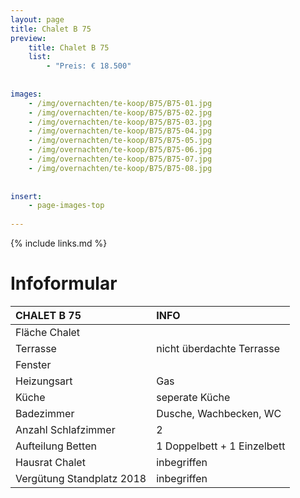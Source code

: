 ```yaml
---
layout: page
title: Chalet B 75
preview: 
    title: Chalet B 75
    list:
        - "Preis: € 18.500"
        
        
images:
    - /img/overnachten/te-koop/B75/B75-01.jpg
    - /img/overnachten/te-koop/B75/B75-02.jpg
    - /img/overnachten/te-koop/B75/B75-03.jpg
    - /img/overnachten/te-koop/B75/B75-04.jpg
    - /img/overnachten/te-koop/B75/B75-05.jpg
    - /img/overnachten/te-koop/B75/B75-06.jpg
    - /img/overnachten/te-koop/B75/B75-07.jpg
    - /img/overnachten/te-koop/B75/B75-08.jpg
    
    
insert:
    - page-images-top
    
---
```


{% include links.md %}



# Infoformular 

CHALET B 75                 | INFO        | 
:---------------------------|:------------|
Fläche Chalet               |
Terrasse                    |nicht überdachte Terrasse  
Fenster                     |
Heizungsart                 |Gas
Küche                       |seperate Küche
Badezimmer                  |Dusche, Wachbecken, WC
Anzahl Schlafzimmer         |2
Aufteilung Betten           |1 Doppelbett + 1 Einzelbett
Hausrat Chalet              |inbegriffen
Vergütung Standplatz 2018   |inbegriffen

